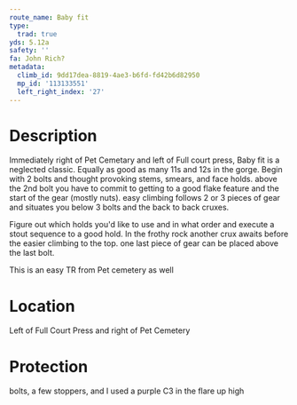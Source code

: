 ```yaml
---
route_name: Baby fit
type:
  trad: true
yds: 5.12a
safety: ''
fa: John Rich?
metadata:
  climb_id: 9dd17dea-8819-4ae3-b6fd-fd42b6d82950
  mp_id: '113133551'
  left_right_index: '27'
---
```

# Description
Immediately right of Pet Cemetary and left of Full court press, Baby fit is a neglected classic.  Equally as good as many 11s and 12s in the gorge.  Begin with 2 bolts and thought provoking stems, smears, and face holds.  above the 2nd bolt you have to commit to getting to a good flake feature and the start of the gear (mostly nuts).  easy climbing follows 2 or 3 pieces of gear and situates you below 3 bolts and the back to back cruxes.

Figure out which holds you'd like to use and in what order and execute a stout sequence to a good hold.  In the frothy rock another crux awaits before the easier climbing to the top.  one last piece of gear can be placed above the last bolt.

This is an easy TR from Pet cemetery as well

# Location
Left of Full Court Press and right of Pet Cemetery

# Protection
bolts, a few stoppers, and I used a purple C3 in the flare up high

